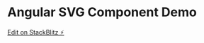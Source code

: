 # Angular SVG Component Demo

[Edit on StackBlitz ⚡️](https://stackblitz.com/edit/angular-svg-component-demo)